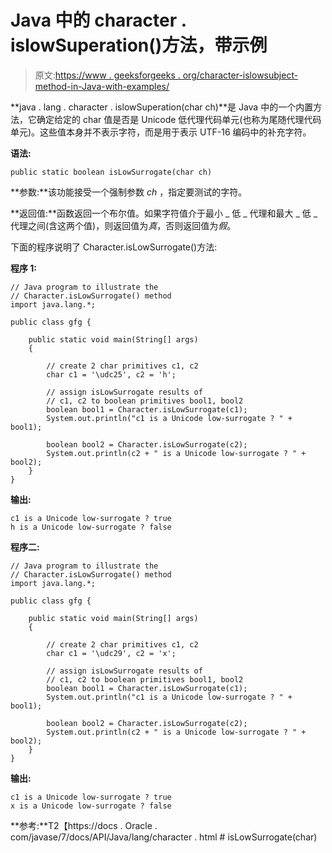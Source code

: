 # Java 中的 character . islowSuperation()方法，带示例

> 原文:[https://www . geeksforgeeks . org/character-islowsubject-method-in-Java-with-examples/](https://www.geeksforgeeks.org/character-islowsurrogate-method-in-java-with-examples/)

**java . lang . character . islowSuperation(char ch)**是 Java 中的一个内置方法，它确定给定的 char 值是否是 Unicode 低代理代码单元(也称为尾随代理代码单元)。这些值本身并不表示字符，而是用于表示 UTF-16 编码中的补充字符。

**语法:**

```
public static boolean isLowSurrogate(char ch)

```

**参数:**该功能接受一个强制参数 *ch* ，指定要测试的字符。

**返回值:**函数返回一个布尔值。如果字符值介于最小 _ 低 _ 代理和最大 _ 低 _ 代理之间(含这两个值)，则返回值为*真*，否则返回值为*假*。

下面的程序说明了 Character.isLowSurrogate()方法:

**程序 1:**

```
// Java program to illustrate the
// Character.isLowSurrogate() method
import java.lang.*;

public class gfg {

    public static void main(String[] args)
    {

        // create 2 char primitives c1, c2
        char c1 = '\udc25', c2 = 'h';

        // assign isLowSurrogate results of
        // c1, c2 to boolean primitives bool1, bool2
        boolean bool1 = Character.isLowSurrogate(c1);
        System.out.println("c1 is a Unicode low-surrogate ? " + bool1);

        boolean bool2 = Character.isLowSurrogate(c2);
        System.out.println(c2 + " is a Unicode low-surrogate ? " + bool2);
    }
}
```

**输出:**

```
c1 is a Unicode low-surrogate ? true
h is a Unicode low-surrogate ? false

```

**程序二:**

```
// Java program to illustrate the
// Character.isLowSurrogate() method
import java.lang.*;

public class gfg {

    public static void main(String[] args)
    {

        // create 2 char primitives c1, c2
        char c1 = '\udc29', c2 = 'x';

        // assign isLowSurrogate results of
        // c1, c2 to boolean primitives bool1, bool2
        boolean bool1 = Character.isLowSurrogate(c1);
        System.out.println("c1 is a Unicode low-surrogate ? " + bool1);

        boolean bool2 = Character.isLowSurrogate(c2);
        System.out.println(c2 + " is a Unicode low-surrogate ? " + bool2);
    }
}
```

**输出:**

```
c1 is a Unicode low-surrogate ? true
x is a Unicode low-surrogate ? false

```

**参考:**T2【https://docs . Oracle . com/javase/7/docs/API/Java/lang/character . html # isLowSurrogate(char)